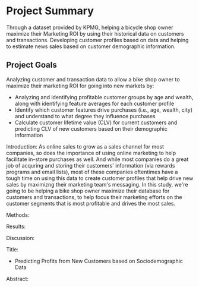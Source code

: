 # Project Summary
Through a dataset provided by KPMG, helping a bicycle shop owner maximize their Marketing ROI by using their historical data on customers and transactions. Developing customer profiles based on data and helping to estimate news sales based on customer demographic information.


## Project Goals
Analyzing customer and transaction data to allow a bike shop owner to maximize their marketing ROI for going into new markets by:
- Analyzing and identifying profitable customer groups by age and wealth, along with identifying feature averages for each customer profile
- Identify which customer features drive purchases (i.e., age, wealth, city) and understand to what degree they influence purchases
- Calculate customer lifetime value (CLV) for current customers and predicting CLV of new customers based on their demographic information


Introduction:
  As online sales to grow as a sales channel for most companies, so does the importance of using online marketing to help facilitate in-store purchases as well. And while most companies do a great job of acquring and storing their customers' information (via rewards programs and email lists), most of these companies oftentimes have a tough time on using this data to create customer profiles that help drive new sales by maximizng their marketing team's messaging. 
  In this study, we're going to be helping a bike shop owner maximize their database for customers and transactions, to help focus their marketing efforts on the customer segments that is most profitable and drives the most sales.

Methods:

Results:

Discussion:

Title:
- Predicting Profits from New Customers based on Sociodemographic Data

Abstract:
